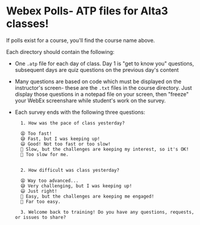 # Webex Polls- ATP files for Alta3 classes!

If polls exist for a course, you'll find the course name above.  

Each directory should contain the following:  

- One `.atp` file for each day of class. Day 1 is "get to know you" questions, subsequent days are quiz questions on the previous day's content
- Many questions are based on code which must be displayed on the instructor's screen- these are the `.txt` files in the course directory. Just display those questions in a notepad file on your screen, then "freeze" your WebEx screenshare while student's work on the survey.
- Each survey ends with the following three questions:
    
        1. How was the pace of class yesterday?

        😫 Too fast! 
        😅 Fast, but I was keeping up! 
        😃 Good! Not too fast or too slow!
        🙂 Slow, but the challenges are keeping my interest, so it's OK! 
        🥱 Too slow for me.


        2. How difficult was class yesterday?

        😫 Way too advanced... 
        😅 Very challenging, but I was keeping up! 
        😃 Just right!
        🙂 Easy, but the challenges are keeping me engaged! 
        🥱 Far too easy.

        3. Welcome back to training! Do you have any questions, requests, or issues to share?


